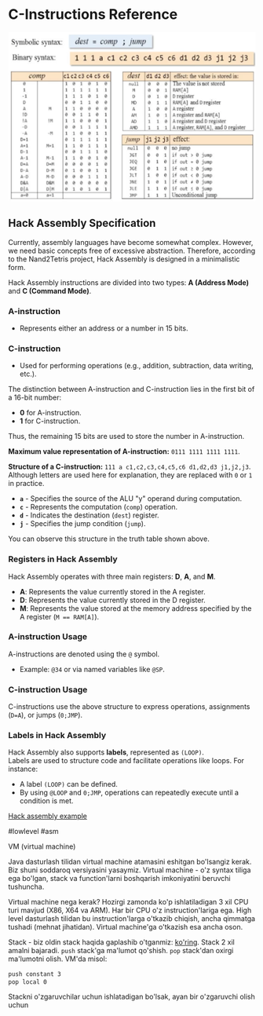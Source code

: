 # C-Instructions Reference

![C-Instructions Reference](c_instructions_reference.png "C-Instructions Reference")

## Hack Assembly Specification

Currently, assembly languages have become somewhat complex. However, we need basic concepts free of excessive abstraction. Therefore, according to the Nand2Tetris project, Hack Assembly is designed in a minimalistic form.

Hack Assembly instructions are divided into two types: **A (Address Mode)** and **C (Command Mode)**.

### **A-instruction**
- Represents either an address or a number in 15 bits.
  
### **C-instruction**
- Used for performing operations (e.g., addition, subtraction, data writing, etc.).

The distinction between A-instruction and C-instruction lies in the first bit of a 16-bit number:
- **0** for A-instruction.
- **1** for C-instruction. 

Thus, the remaining 15 bits are used to store the number in A-instruction.

**Maximum value representation of A-instruction:** `0111 1111 1111 1111`.

**Structure of a C-instruction:** `111 a c1,c2,c3,c4,c5,c6 d1,d2,d3 j1,j2,j3`.  
Although letters are used here for explanation, they are replaced with `0` or `1` in practice.

- **`a`** - Specifies the source of the ALU "y" operand during computation.
- **`c`** - Represents the computation (`comp`) operation.
- **`d`** - Indicates the destination (`dest`) register.
- **`j`** - Specifies the jump condition (`jump`).

You can observe this structure in the truth table shown above.

### Registers in Hack Assembly

Hack Assembly operates with three main registers: **D**, **A**, and **M**.

- **A**: Represents the value currently stored in the A register.
- **D**: Represents the value currently stored in the D register.
- **M**: Represents the value stored at the memory address specified by the A register (`M == RAM[A]`).

### A-instruction Usage
A-instructions are denoted using the `@` symbol.  
- Example: `@34` or via named variables like `@SP`.

### C-instruction Usage
C-instructions use the above structure to express operations, assignments (`D=A`), or jumps (`0;JMP`).

### Labels in Hack Assembly
Hack Assembly also supports **labels**, represented as `(LOOP)`.  
Labels are used to structure code and facilitate operations like loops. For instance:
- A label `(LOOP)` can be defined.
- By using `@LOOP` and `0;JMP`, operations can repeatedly execute until a condition is met.

[Hack assembly example](test.asm)

#lowlevel #asm

VM (virtual machine)

Java dasturlash tilidan virtual machine atamasini eshitgan bo'lsangiz kerak. Biz shuni soddaroq versiyasini yasaymiz.
Virtual machine - o'z syntax tiliga ega bo'lgan, stack va function'larni boshqarish imkoniyatini beruvchi tushuncha.

Virtual machine nega kerak?
Hozirgi zamonda ko'p ishlatiladigan 3 xil CPU turi mavjud (X86, X64 va ARM). Har bir CPU o'z instruction'lariga ega. High level dasturlash tilidan bu instruction'larga o'tkazib chiqish, ancha qimmatga tushadi (mehnat jihatidan). Virtual machine'ga o'tkazish esa ancha oson.

Stack - biz oldin stack haqida gaplashib o'tganmiz: [ko'ring](https://t.me/mahdiydev/121). Stack 2 xil amalni bajaradi. `push` stack'ga ma'lumot qo'shish. `pop` stack'dan oxirgi ma'lumotni olish. VM'da misol:
```
push constant 3
pop local 0
```
Stackni o'zgaruvchilar uchun ishlatadigan bo'lsak, ayan bir o'zgaruvchi olish uchun 
